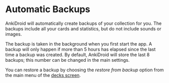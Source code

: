 # Automatic Backups

AnkiDroid will automatically create backups of your collection for you. The backups include all your cards and statistics, but do not include sounds or images.

The backup is taken in the background when you first start the app. A backup will only happen if more than 5 hours has elapsed since the last time a backup was created. 
By default, AnkiDroid will store the last 8 backups; this number can be changed in the main settings.

You can restore a backup by choosing the *restore from backup* option from the main menu of the [decks screen](deck-picker.md).
